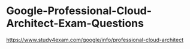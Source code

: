 # Google-Professional-Cloud-Architect-Exam-Questions
https://www.study4exam.com/google/info/professional-cloud-architect
